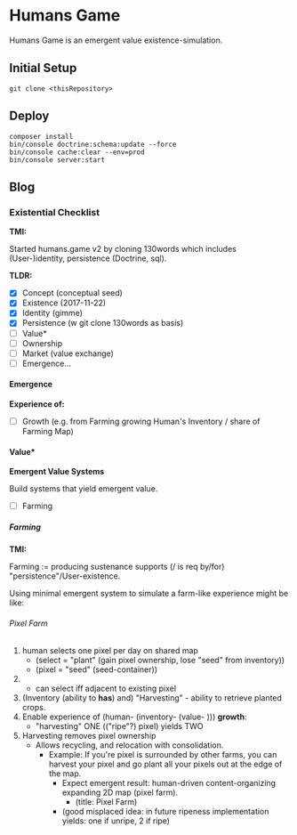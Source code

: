 # Humans Game

Humans Game is an emergent value existence-simulation.

## Initial Setup

```
git clone <thisRepository>
```

## Deploy

```
composer install
bin/console doctrine:schema:update --force
bin/console cache:clear --env=prod
bin/console server:start
```

## Blog

### Existential Checklist

**TMI:**

Started humans.game v2 by cloning 130words which includes (User-)identity, persistence (Doctrine, sql).

**TLDR:**

 - [x] Concept (conceptual seed)
 - [x] Existence (2017-11-22)
 - [x] Identity (gimme)
 - [x] Persistence (w git clone 130words as basis)
 - [ ] Value*
 - [ ] Ownership
 - [ ] Market (value exchange)
 - [ ] Emergence...
 
#### Emergence
 
 **Experience of:**
 - [ ] Growth (e.g. from Farming growing Human's Inventory / share of Farming Map)



#### Value*

**Emergent Value Systems**

Build systems that yield emergent value.

- [ ] Farming

##### Farming

**TMI:**

Farming := producing sustenance supports (/ is req by/for) "persistence"/User-existence.

Using minimal emergent system to simulate a farm-like experience might be like:

###### Pixel Farm

1. human selects one pixel per day on shared map
   - (select = "plant" (gain pixel ownership, lose "seed" from inventory))
   - (pixel = "seed" (seed-container))
2. - can select iff adjacent to existing pixel
3. (Inventory (ability to **has**) and) "Harvesting"  - ability to retrieve planted crops.
4. Enable experience of (human- (inventory- (value- ))) **growth**:
   - "harvesting" ONE (("ripe"?) pixel) yields TWO
5. Harvesting removes pixel ownership
   - Allows recycling, and relocation with consolidation.
     - Example: If you're pixel is surrounded by other farms, you can harvest your pixel and go plant all your pixels out at the edge of the map.
       - Expect emergent result: human-driven content-organizing expanding 2D map (pixel farm).
         - (title: Pixel Farm)
       - (good misplaced idea: in future ripeness implementation yields: one if unripe, 2 if ripe)